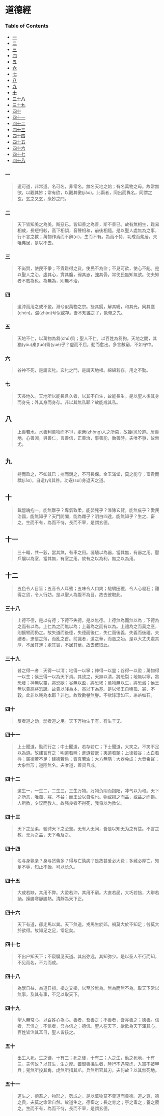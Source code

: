 # 道德經

### Table of Contents

+ [一](#一)
+ [二](#二)
+ [三](#三)
+ [四](#四)
+ [五](#五)
+ [六](#六)
+ [七](#七)
+ [八](#八)
+ [九](#九)
+ [十](#十)
+ [三十八](#三十八)
+ [三十九](#三十九)
+ [四十](#四十)
+ [四十一](#四十一)
+ [四十二](#四十二)
+ [四十三](#四十三)
+ [四十四](#四十四)
+ [四十五](#四十五)
+ [四十六](#四十六)
+ [四十七](#四十七)
+ [四十八](#四十八)

### 一
> 道可道，非常道。名可名，非常名。無名天地之始；有名萬物之母。故常無欲，以觀其妙；常有欲，以觀其徼(jiào)。此兩者，同出而異名，同謂之玄。玄之又玄，衆妙之門。

### 二
> 天下皆知美之為美，斯惡已。皆知善之為善，斯不善已。故有無相生，難易相成，長短相較，高下相傾，音聲相和，前後相隨。是以聖人處無為之事，行不言之教；萬物作焉而不辭(cí)，生而不有。為而不恃，功成而弗居。夫唯弗居，是以不去。

### 三
> 不尚賢，使民不爭；不貴難得之貨，使民不為盜；不見可欲，使心不亂。是以聖人之治，虛其心，實其腹，弱其志，強其骨。常使民無知無欲。使夫知者不敢為也。為無為，則無不治。

### 四
> 道沖而用之或不盈。淵兮似萬物之宗。挫其銳，解其紛，和其光，同其塵(chén)。湛(zhàn)兮似或存。吾不知誰之子，象帝之先。

### 五
> 天地不仁，以萬物為芻(chú)狗；聖人不仁，以百姓為芻狗。天地之間，其猶(yóu)橐(tuó)籥(yuè)乎？虛而不屈，動而愈出。多言數窮，不如守中。

### 六
> 谷神不死，是謂玄牝。玄牝之門，是謂天地根。綿綿若存，用之不勤。

### 七
> 天長地久。天地所以能長且久者，以其不自生，故能長生。是以聖人後其身而身先；外其身而身存。非以其無私耶？故能成其私。

## 八
> 上善若水。水善利萬物而不爭，處衆(zhòng)人之所惡，故幾(jī)於道。居善地，心善淵，與善仁，言善信，正善治，事善能，動善時。夫唯不爭，故無尤。

## 九
> 持而盈之，不如其已；揣而銳之，不可長保。金玉滿堂，莫之能守；富貴而驕(jiāo)，自遺(yí)其咎。功遂(suí)身退天之道。

## 十
> 載營魄抱一，能無離乎？專氣致柔，能嬰兒乎？滌除玄覽，能無疵乎？愛民治國，能無知乎？天門開闔，能為雌乎？明白四達，能無知乎？生之、畜之，生而不有，為而不恃，長而不宰，是謂玄德。

## 十一
> 三十輻，共一轂，當其無，有車之用。埏埴以為器，當其無，有器之用。鑿戶牖以為室，當其無，有室之用。故有之以為利，無之以為用。

## 十二
> 五色令人目盲；五音令人耳聾；五味令人口爽；馳騁田獵，令人心發狂；難得之貨，令人行妨。是以聖人為腹不為目，故去彼取此。

### 三十八
> 上德不德，是以有德；下德不失德，是以無德。上德無為而無以為；下德為之而有以為。上仁為之而無以為；上義為之而有以為。上禮為之而莫之應，則攘臂而扔之。故失道而後德，失德而後仁，失仁而後義，失義而後禮。夫禮者，忠信之薄，而亂之首。前識者，道之華，而愚之始。是以大丈夫處其厚，不居其薄；處其實，不居其華。故去彼取此。

### 三十九
> 昔之得一者：天得一以清；地得一以寧；神得一以靈；谷得一以盈；萬物得一以生；侯王得一以為天下貞。其致之，天無以清，將恐裂；地無以寧，將恐發；神無以靈，將恐歇；谷無以盈，將恐竭；萬物無以生，將恐滅；侯王無以貴高將恐蹶。故貴以賤為本，高以下為基。是以侯王自稱孤、寡、不穀。此非以賤為本耶？非也。故致數譽無譽。不欲琭琭如玉，珞珞如石。

### 四十
> 反者道之动，弱者道之用。天下万物生于有，有生于无。

### 四十一
> 上士聞道，勤而行之；中士聞道，若存若亡；下士聞道，大笑之。不笑不足以為道。故建言有之：明道若昧；進道若退；夷道若纇；上德若谷；太白若辱；廣德若不足；建德若偷；質真若渝；大方無隅；大器免成；大音希聲；大象無形；道隱無名。夫唯道，善貸且成。

### 四十二
> 道生一，一生二，二生三，三生万物。万物负阴而抱阳，冲气以为和。天下之所恶，唯孤、寡、不谷；而王公以自名也。物或损之而益，或益之而损。人所教，夕议而教人。故强良者不得死，我将以为教父。

### 四十三
> 天下之至柔，驰骋天下之至坚。无有入无间，吾是以知无为之有益。不言之教，无为之益，天下希及之。

### 四十四
> 名与身孰亲？身与货孰多？得与亡孰病？是故甚爱必大费；多藏必厚亡。知足不辱，知止不殆，可以长久。

### 四十五
> 大成若缺，其用不弊。大盈若沖，其用不窮。大直若屈，大巧若拙，大辯若訥。躁勝寒靜勝熱。清靜為天下正。

### 四十六
> 天下有道，卻走馬以糞。天下無道，戎馬生於郊。禍莫大於不知足；咎莫大於欲得。故知足之足，常足矣。

### 四十七
> 不出户知天下；不窥牖见天道。其出弥远，其知弥少。是以圣人不行而知，不见而名，不为而成。

### 四十八
> 為學日益，為道日損。損之又損，以至於無為。無為而無不為。取天下常以無事，及其有事，不足以取天下。

### 四十九
> 聖人無常心，以百姓心為心。善者，吾善之；不善者，吾亦善之；德善。信者，吾信之；不信者，吾亦信之；德信。聖人在天下，歙歙為天下渾其心，百姓皆注其耳目，聖人皆孩之。

### 五十
> 出生入死。生之徒，十有三；死之徒，十有三；人之生，動之死地，十有三。夫何故？以其生，生之厚。蓋聞善攝生者，陸行不遇兕虎，入軍不被甲兵；兕無所投其角，虎無所措其爪，兵無所容其刃。夫何故？以其無死地。

### 五十一
> 道生之，德畜之，物形之，勢成之。是以萬物莫不尊道而貴德。道之尊，德之貴，夫莫之命常自然。故道生之，德畜之；長之育之；亭之毒之；養之覆之。生而不有，為而不恃，長而不宰，是謂玄德。